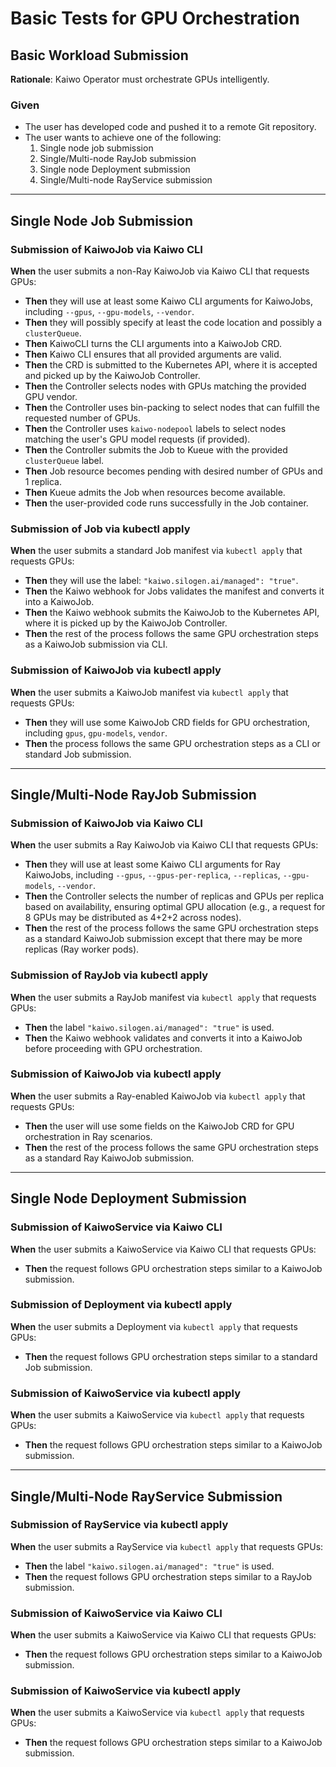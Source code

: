 # Basic Tests for GPU Orchestration

## Basic Workload Submission

**Rationale**: Kaiwo Operator must orchestrate GPUs intelligently.

### Given
- The user has developed code and pushed it to a remote Git repository.
- The user wants to achieve one of the following:
  1. Single node job submission
  2. Single/Multi-node RayJob submission
  3. Single node Deployment submission
  4. Single/Multi-node RayService submission

---

## Single Node Job Submission

### Submission of KaiwoJob via Kaiwo CLI

**When** the user submits a non-Ray KaiwoJob via Kaiwo CLI that requests GPUs:
- **Then** they will use at least some Kaiwo CLI arguments for KaiwoJobs, including `--gpus`, `--gpu-models`, `--vendor`.
- **Then** they will possibly specify at least the code location and possibly a `clusterQueue`.
- **Then** KaiwoCLI turns the CLI arguments into a KaiwoJob CRD.
- **Then** Kaiwo CLI ensures that all provided arguments are valid.
- **Then** the CRD is submitted to the Kubernetes API, where it is accepted and picked up by the KaiwoJob Controller.
- **Then** the Controller selects nodes with GPUs matching the provided GPU vendor.
- **Then** the Controller uses bin-packing to select nodes that can fulfill the requested number of GPUs.
- **Then** the Controller uses `kaiwo-nodepool` labels to select nodes matching the user's GPU model requests (if provided).
- **Then** the Controller submits the Job to Kueue with the provided `clusterQueue` label.
- **Then** Job resource becomes pending with desired number of GPUs and 1 replica.
- **Then** Kueue admits the Job when resources become available.
- **Then** the user-provided code runs successfully in the Job container.

### Submission of Job via kubectl apply

**When** the user submits a standard Job manifest via `kubectl apply` that requests GPUs:
- **Then** they will use the label: `"kaiwo.silogen.ai/managed": "true"`.
- **Then** the Kaiwo webhook for Jobs validates the manifest and converts it into a KaiwoJob.
- **Then** the Kaiwo webhook submits the KaiwoJob to the Kubernetes API, where it is picked up by the KaiwoJob Controller.
- **Then** the rest of the process follows the same GPU orchestration steps as a KaiwoJob submission via CLI.

### Submission of KaiwoJob via kubectl apply

**When** the user submits a KaiwoJob manifest via `kubectl apply` that requests GPUs:
- **Then** they will use some KaiwoJob CRD fields for GPU orchestration, including `gpus`, `gpu-models`, `vendor`.
- **Then** the process follows the same GPU orchestration steps as a CLI or standard Job submission.

---

## Single/Multi-Node RayJob Submission

### Submission of KaiwoJob via Kaiwo CLI

**When** the user submits a Ray KaiwoJob via Kaiwo CLI that requests GPUs:
- **Then** they will use at least some Kaiwo CLI arguments for Ray KaiwoJobs, including `--gpus`, `--gpus-per-replica`, `--replicas`, `--gpu-models`, `--vendor`.
- **Then** the Controller selects the number of replicas and GPUs per replica based on availability, ensuring optimal GPU allocation (e.g., a request for 8 GPUs may be distributed as 4+2+2 across nodes).
- **Then** the rest of the process follows the same GPU orchestration steps as a standard KaiwoJob submission except that there may be more replicas (Ray worker pods).

### Submission of RayJob via kubectl apply

**When** the user submits a RayJob manifest via `kubectl apply` that requests GPUs:
- **Then** the label `"kaiwo.silogen.ai/managed": "true"` is used.
- **Then** the Kaiwo webhook validates and converts it into a KaiwoJob before proceeding with GPU orchestration.

### Submission of KaiwoJob via kubectl apply

**When** the user submits a Ray-enabled KaiwoJob via `kubectl apply` that requests GPUs:
- **Then** the user will use some fields on the KaiwoJob CRD for GPU orchestration in Ray scenarios.
- **Then** the rest of the process follows the same GPU orchestration steps as a standard Ray KaiwoJob submission.

---

## Single Node Deployment Submission

### Submission of KaiwoService via Kaiwo CLI

**When** the user submits a KaiwoService via Kaiwo CLI that requests GPUs:
- **Then** the request follows GPU orchestration steps similar to a KaiwoJob submission.

### Submission of Deployment via kubectl apply

**When** the user submits a Deployment via `kubectl apply` that requests GPUs:
- **Then** the request follows GPU orchestration steps similar to a standard Job submission.

### Submission of KaiwoService via kubectl apply

**When** the user submits a KaiwoService via `kubectl apply` that requests GPUs:
- **Then** the request follows GPU orchestration steps similar to a KaiwoJob submission.

---

## Single/Multi-Node RayService Submission

### Submission of RayService via kubectl apply

**When** the user submits a RayService via `kubectl apply` that requests GPUs:
- **Then** the label `"kaiwo.silogen.ai/managed": "true"` is used.
- **Then** the request follows GPU orchestration steps similar to a RayJob submission.

### Submission of KaiwoService via Kaiwo CLI

**When** the user submits a KaiwoService via Kaiwo CLI that requests GPUs:
- **Then** the request follows GPU orchestration steps similar to a KaiwoJob submission.

### Submission of KaiwoService via kubectl apply

**When** the user submits a KaiwoService via `kubectl apply` that requests GPUs:
- **Then** the request follows GPU orchestration steps similar to a KaiwoJob submission.

